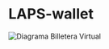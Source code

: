 # LAPS-wallet
![Diagrama Billetera Virtual](https://github.com/user-attachments/assets/5362e6e8-f197-4633-b226-41e2c3390074)
